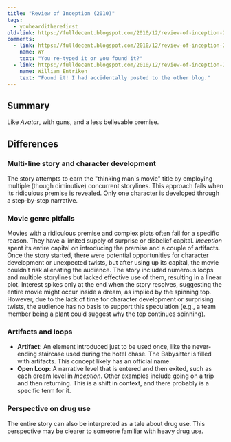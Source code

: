 ```yaml
---
title: "Review of Inception (2010)"
tags:
  - youhearditherefirst 
old-link: https://fulldecent.blogspot.com/2010/12/review-of-inception-2010.html
comments:
  - link: https://fulldecent.blogspot.com/2010/12/review-of-inception-2010.html#comment-8318194801930478932
    name: WY
    text: "You re-typed it or you found it?"
  - link: https://fulldecent.blogspot.com/2010/12/review-of-inception-2010.html#comment-4358309503486240602
    name: William Entriken
    text: "Found it! I had accidentally posted to the other blog."
---
```


## Summary

Like *Avatar*, with guns, and a less believable premise.

## Differences

### Multi-line story and character development

The story attempts to earn the "thinking man's movie" title by employing multiple (though diminutive) concurrent storylines. This approach fails when its ridiculous premise is revealed. Only one character is developed through a step-by-step narrative.

### Movie genre pitfalls

Movies with a ridiculous premise and complex plots often fail for a specific reason. They have a limited supply of surprise or disbelief capital. *Inception* spent its entire capital on introducing the premise and a couple of artifacts. Once the story started, there were potential opportunities for character development or unexpected twists, but after using up its capital, the movie couldn’t risk alienating the audience. The story included numerous loops and multiple storylines but lacked effective use of them, resulting in a linear plot. Interest spikes only at the end when the story resolves, suggesting the entire movie might occur inside a dream, as implied by the spinning top. However, due to the lack of time for character development or surprising twists, the audience has no basis to support this speculation (e.g., a team member being a plant could suggest why the top continues spinning).

### Artifacts and loops

- **Artifact**: An element introduced just to be used once, like the never-ending staircase used during the hotel chase. The Babysitter is filled with artifacts. This concept likely has an official name.
- **Open Loop**: A narrative level that is entered and then exited, such as each dream level in *Inception*. Other examples include going on a trip and then returning. This is a shift in context, and there probably is a specific term for it.

### Perspective on drug use

The entire story can also be interpreted as a tale about drug use. This perspective may be clearer to someone familiar with heavy drug use.
